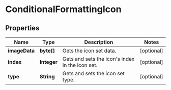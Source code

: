 
# ConditionalFormattingIcon

## Properties
Name | Type | Description | Notes
------------ | ------------- | ------------- | -------------
**imageData** | **byte[]** | Gets the icon set data.              |  [optional]
**index** | **Integer** | Gets and sets the icon&#39;s index in the icon set.              |  [optional]
**type** | **String** | Gets and sets the icon set type.              |  [optional]



